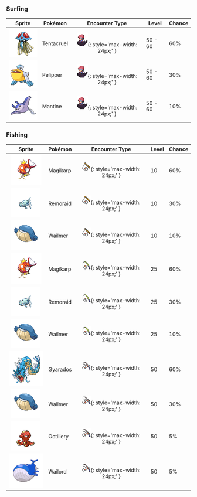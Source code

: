 ### Surfing

| Sprite | Pokémon | Encounter Type | Level | Chance |
|:------:|---------|:--------------:|-------|--------|
| ![Tentacruel](../../assets/sprites/tentacruel/front.gif) | Tentacruel | ![Surf](../../assets/encounter_types/surf.png "Surf"){: style='max-width: 24px;' } | 50 - 60 | 60% |
| ![Pelipper](../../assets/sprites/pelipper/front.gif) | Pelipper | ![Surf](../../assets/encounter_types/surf.png "Surf"){: style='max-width: 24px;' } | 50 - 60 | 30% |
| ![Mantine](../../assets/sprites/mantine/front.gif) | Mantine | ![Surf](../../assets/encounter_types/surf.png "Surf"){: style='max-width: 24px;' } | 50 - 60 | 10% |

### Fishing

| Sprite | Pokémon | Encounter Type | Level | Chance |
|:------:|---------|:--------------:|-------|--------|
| ![Magikarp](../../assets/sprites/magikarp/front.gif) | Magikarp | ![Old Rod](../../assets/encounter_types/old_rod.png "Old Rod"){: style='max-width: 24px;' } | 10 | 60% |
| ![Remoraid](../../assets/sprites/remoraid/front.gif) | Remoraid | ![Old Rod](../../assets/encounter_types/old_rod.png "Old Rod"){: style='max-width: 24px;' } | 10 | 30% |
| ![Wailmer](../../assets/sprites/wailmer/front.gif) | Wailmer | ![Old Rod](../../assets/encounter_types/old_rod.png "Old Rod"){: style='max-width: 24px;' } | 10 | 10% |
| ![Magikarp](../../assets/sprites/magikarp/front.gif) | Magikarp | ![Good Rod](../../assets/encounter_types/good_rod.png "Good Rod"){: style='max-width: 24px;' } | 25 | 60% |
| ![Remoraid](../../assets/sprites/remoraid/front.gif) | Remoraid | ![Good Rod](../../assets/encounter_types/good_rod.png "Good Rod"){: style='max-width: 24px;' } | 25 | 30% |
| ![Wailmer](../../assets/sprites/wailmer/front.gif) | Wailmer | ![Good Rod](../../assets/encounter_types/good_rod.png "Good Rod"){: style='max-width: 24px;' } | 25 | 10% |
| ![Gyarados](../../assets/sprites/gyarados/front.gif) | Gyarados | ![Super Rod](../../assets/encounter_types/super_rod.png "Super Rod"){: style='max-width: 24px;' } | 50 | 60% |
| ![Wailmer](../../assets/sprites/wailmer/front.gif) | Wailmer | ![Super Rod](../../assets/encounter_types/super_rod.png "Super Rod"){: style='max-width: 24px;' } | 50 | 30% |
| ![Octillery](../../assets/sprites/octillery/front.gif) | Octillery | ![Super Rod](../../assets/encounter_types/super_rod.png "Super Rod"){: style='max-width: 24px;' } | 50 | 5% |
| ![Wailord](../../assets/sprites/wailord/front.gif) | Wailord | ![Super Rod](../../assets/encounter_types/super_rod.png "Super Rod"){: style='max-width: 24px;' } | 50 | 5% |

